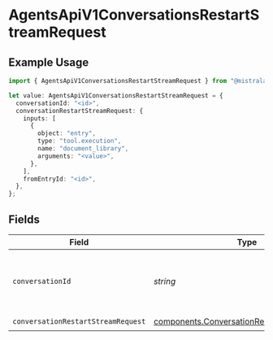# AgentsApiV1ConversationsRestartStreamRequest

## Example Usage

```typescript
import { AgentsApiV1ConversationsRestartStreamRequest } from "@mistralai/mistralai/models/operations";

let value: AgentsApiV1ConversationsRestartStreamRequest = {
  conversationId: "<id>",
  conversationRestartStreamRequest: {
    inputs: [
      {
        object: "entry",
        type: "tool.execution",
        name: "document_library",
        arguments: "<value>",
      },
    ],
    fromEntryId: "<id>",
  },
};
```

## Fields

| Field                                                                                                      | Type                                                                                                       | Required                                                                                                   | Description                                                                                                |
| ---------------------------------------------------------------------------------------------------------- | ---------------------------------------------------------------------------------------------------------- | ---------------------------------------------------------------------------------------------------------- | ---------------------------------------------------------------------------------------------------------- |
| `conversationId`                                                                                           | *string*                                                                                                   | :heavy_check_mark:                                                                                         | ID of the original conversation which is being restarted.                                                  |
| `conversationRestartStreamRequest`                                                                         | [components.ConversationRestartStreamRequest](../../models/components/conversationrestartstreamrequest.md) | :heavy_check_mark:                                                                                         | N/A                                                                                                        |